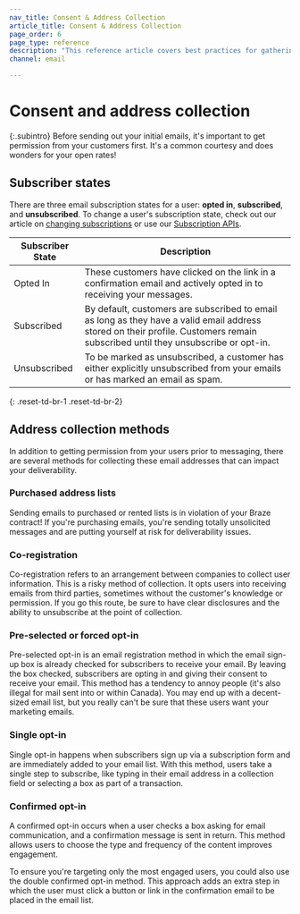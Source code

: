 ```yaml
---
nav_title: Consent & Address Collection
article_title: Consent & Address Collection
page_order: 6
page_type: reference
description: "This reference article covers best practices for gathering consent and user email addresses and defines the different possible user subscriber states."
channel: email

---
```


# Consent and address collection

{:.subintro}
Before sending out your initial emails, it's important to get permission from your customers first. It's a common courtesy and does wonders for your open rates!

## Subscriber states

There are three email subscription states for a user: **opted in**, **subscribed**, and **unsubscribed**. To change a user's subscription state, check out our article on [changing subscriptions]({{site.baseurl}}/user_guide/message_building_by_channel/email/managing_user_subscriptions/#changing-subscriptions) or use our [Subscription APIs]({{site.baseurl}}/api/endpoints/subscription_groups/post_update_user_subscription_group_status/).

| Subscriber State | Description |
|---|---|
| Opted In | These customers have clicked on the link in a confirmation email and actively opted in to receiving your messages. |
| Subscribed | By default, customers are subscribed to email as long as they have a valid email address stored on their profile. Customers remain subscribed until they unsubscribe or opt-in. |
| Unsubscribed | To be marked as unsubscribed, a customer has either explicitly unsubscribed from your emails or has marked an email as spam. |
{: .reset-td-br-1 .reset-td-br-2}

## Address collection methods

In addition to getting permission from your users prior to messaging, there are several methods for collecting these email addresses that can impact your deliverability. 

### Purchased address lists

Sending emails to purchased or rented lists is in violation of your Braze contract! If you're purchasing emails, you're sending totally unsolicited messages and are putting yourself at risk for deliverability issues.

### Co-registration

Co-registration refers to an arrangement between companies to collect user information. This is a risky method of collection. It opts users into receiving emails from third parties, sometimes without the customer's knowledge or permission. If you go this route, be sure to have clear disclosures and the ability to unsubscribe at the point of collection.

### Pre-selected or forced opt-in

Pre-selected opt-in is an email registration method in which the email sign-up box is already checked for subscribers to receive your email. By leaving the box checked, subscribers are opting in and giving their consent to receive your email. This method has a tendency to annoy people (it's also illegal for mail sent into or within Canada). You may end up with a decent-sized email list, but you really can't be sure that these users want your marketing emails.

### Single opt-in

Single opt-in happens when subscribers sign up via a subscription form and are immediately added to your email list. With this method, users take a single step to subscribe, like typing in their email address in a collection field or selecting a box as part of a transaction.

### Confirmed opt-in

A confirmed opt-in occurs when a user checks a box asking for email communication, and a confirmation message is sent in return. This method allows users to choose the type and frequency of the content improves engagement. 

To ensure you're targeting only the most engaged users, you could also use the double confirmed opt-in method. This approach adds an extra step in which the user must click a button or link in the confirmation email to be placed in the email list. 
